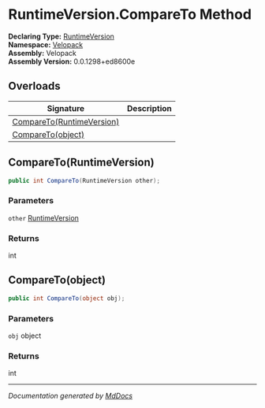 ﻿<!--  
  <auto-generated>   
    The contents of this file were generated by a tool.  
    Changes to this file may be list if the file is regenerated  
  </auto-generated>   
-->

# RuntimeVersion.CompareTo Method

**Declaring Type:** [RuntimeVersion](../index.md)  
**Namespace:** [Velopack](../../index.md)  
**Assembly:** Velopack  
**Assembly Version:** 0.0.1298+ed8600e

## Overloads

| Signature                                             | Description |
| ----------------------------------------------------- | ----------- |
| [CompareTo(RuntimeVersion)](#comparetoruntimeversion) |             |
| [CompareTo(object)](#comparetoobject)                 |             |

## CompareTo(RuntimeVersion)

```csharp
public int CompareTo(RuntimeVersion other);
```

### Parameters

`other`  [RuntimeVersion](../index.md)

### Returns

int

## CompareTo(object)

```csharp
public int CompareTo(object obj);
```

### Parameters

`obj`  object

### Returns

int

___

*Documentation generated by [MdDocs](https://github.com/ap0llo/mddocs)*
